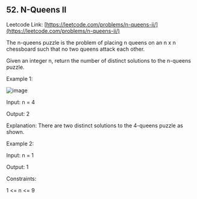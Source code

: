 ## 52. N-Queens II

Leetcode Link: [https://leetcode.com/problems/n-queens-ii/](https://leetcode.com/problems/n-queens-ii/)

The n-queens puzzle is the problem of placing n queens on an n x n chessboard such that no two queens attack each other.

Given an integer n, return the number of distinct solutions to the n-queens puzzle.

 

Example 1:

![image](https://user-images.githubusercontent.com/37321492/178149316-e6f0147e-c9cf-425e-a196-65656e43b11a.png)


Input: n = 4

Output: 2

Explanation: There are two distinct solutions to the 4-queens puzzle as shown.

Example 2:

Input: n = 1

Output: 1
 

Constraints:

1 <= n <= 9
